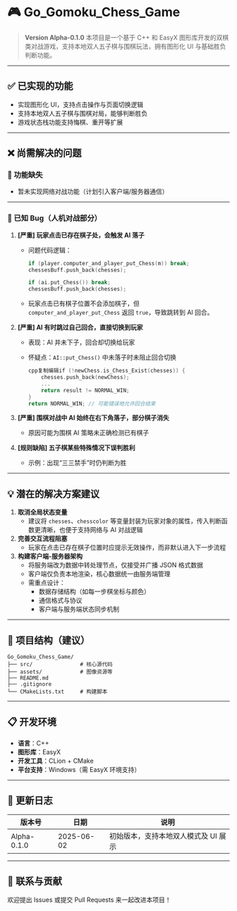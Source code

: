 # 🎮 Go_Gomoku_Chess_Game

> **Version Alpha-0.1.0**
>  本项目是一个基于 C++ 和 EasyX 图形库开发的双棋类对战游戏，支持本地双人五子棋与围棋玩法，拥有图形化 UI 与基础胜负判断功能。

------

## ✅ 已实现的功能

-  实现图形化 UI，支持点击操作与页面切换逻辑
-  支持本地双人五子棋与围棋对局，能够判断胜负
-  游戏状态栈功能支持悔棋、重开等扩展

------

## ❌ 尚需解决的问题

### 🚧 功能缺失

-  暂未实现网络对战功能（计划引入客户端/服务器通信）

------

### 🐛 已知 Bug（人机对战部分）

1. **[严重] 玩家点击已存在棋子处，会触发 AI 落子**

   - 问题代码逻辑：

     ```c++
     if (player.computer_and_player_put_Chess(m)) break;
     chessesBuff.push_back(chesses);
     
     if (ai.put_Chess()) break;
     chessesBuff.push_back(chesses);
     ```

   - 玩家点击已有棋子位置不会添加棋子，但 `computer_and_player_put_Chess` 返回 `true`，导致跳转到 AI 回合。

2. **[严重] AI 有时跳过自己回合，直接切换到玩家**

   - 表现：AI 并未下子，回合却切换给玩家

   - 怀疑点：`AI::put_Chess()` 中未落子时未阻止回合切换

     ```c++
     cpp复制编辑if (!newChess.is_Chess_Exist(chesses)) {
         chesses.push_back(newChess);
         ...
         return result != NORMAL_WIN;
     }
     return NORMAL_WIN; // 可能错误地允许回合结束
     ```

3. **[严重] 围棋对战中 AI 始终在右下角落子，部分棋子消失**

   - 原因可能为围棋 AI 策略未正确检测已有棋子

4. **[规则缺陷] 五子棋某些特殊情况下误判胜利**

   - 示例：出现“三三禁手”时仍判断为胜

------

## 💡 潜在的解决方案建议

1. **取消全局状态变量**
   - 建议将 `chesses`、`chesscolor` 等变量封装为玩家对象的属性，传入判断函数更清晰，也便于支持网络与 AI 对战逻辑
2. **完善交互流程阻塞**
   - 玩家在点击已存在棋子位置时应提示无效操作，而非默认进入下一步流程
3. **构建客户端-服务器架构**
   - 将服务端改为数据中转处理节点，仅接受并广播 JSON 格式数据
   - 客户端仅负责本地渲染，核心数据统一由服务端管理
   - 需重点设计：
     - 数据存储结构（如每一步棋坐标与颜色）
     - 通信格式与协议
     - 客户端与服务端状态同步机制

------

## 📌 项目结构（建议）

```plaintext
Go_Gomoku_Chess_Game/
├── src/               # 核心源代码
├── assets/            # 图像资源等
├── README.md
├── .gitignore
└── CMakeLists.txt     # 构建脚本
```

------

## 📋 开发环境

- **语言**：C++
- **图形库**：EasyX
- **开发工具**：CLion + CMake
- **平台支持**：Windows（需 EasyX 环境支持）

------

## 📅 更新日志

| 版本号      | 日期       | 说明                                 |
| ----------- | ---------- | ------------------------------------ |
| Alpha-0.1.0 | 2025-06-02 | 初始版本，支持本地双人模式及 UI 展示 |



------

## 📮 联系与贡献

欢迎提出 Issues 或提交 Pull Requests 来一起改进本项目！

